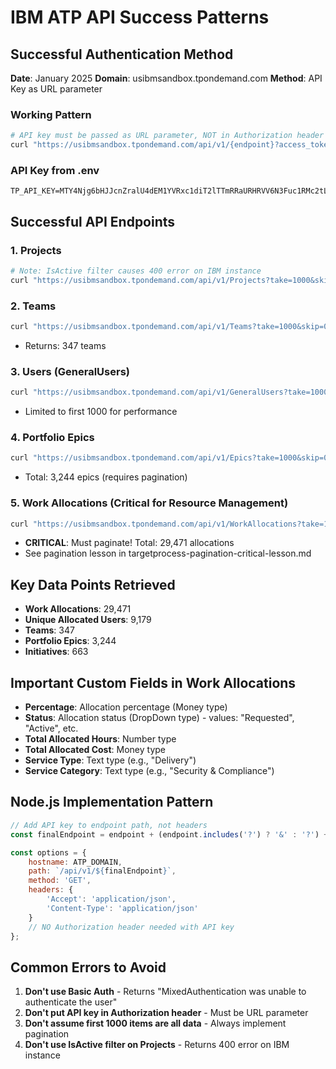 # IBM ATP API Success Patterns

## Successful Authentication Method
**Date**: January 2025
**Domain**: usibmsandbox.tpondemand.com
**Method**: API Key as URL parameter

### Working Pattern
```bash
# API key must be passed as URL parameter, NOT in Authorization header
curl "https://usibmsandbox.tpondemand.com/api/v1/{endpoint}?access_token={API_KEY}&format=json"
```

### API Key from .env
```
TP_API_KEY=MTY4Njg6bHJJcnZralU4dEM1YVRxc1diT2lTTmRRaURHRVV6N3Fuc1RMc2tLbkF5WT0=
```

## Successful API Endpoints

### 1. Projects
```bash
# Note: IsActive filter causes 400 error on IBM instance
curl "https://usibmsandbox.tpondemand.com/api/v1/Projects?take=1000&skip=0&format=json&access_token={API_KEY}"
```

### 2. Teams
```bash
curl "https://usibmsandbox.tpondemand.com/api/v1/Teams?take=1000&skip=0&include=[Project]&format=json&access_token={API_KEY}"
```
- Returns: 347 teams

### 3. Users (GeneralUsers)
```bash
curl "https://usibmsandbox.tpondemand.com/api/v1/GeneralUsers?take=1000&format=json&access_token={API_KEY}"
```
- Limited to first 1000 for performance

### 4. Portfolio Epics
```bash
curl "https://usibmsandbox.tpondemand.com/api/v1/Epics?take=1000&skip=0&include=[Project,CustomFields]&format=json&access_token={API_KEY}"
```
- Total: 3,244 epics (requires pagination)

### 5. Work Allocations (Critical for Resource Management)
```bash
curl "https://usibmsandbox.tpondemand.com/api/v1/WorkAllocations?take=1000&skip=0&include=[ConnectedTeam,PortfolioEpic,ConnectedUser,CustomFields]&format=json&access_token={API_KEY}"
```
- **CRITICAL**: Must paginate! Total: 29,471 allocations
- See pagination lesson in targetprocess-pagination-critical-lesson.md

## Key Data Points Retrieved
- **Work Allocations**: 29,471
- **Unique Allocated Users**: 9,179
- **Teams**: 347
- **Portfolio Epics**: 3,244
- **Initiatives**: 663

## Important Custom Fields in Work Allocations
- **Percentage**: Allocation percentage (Money type)
- **Status**: Allocation status (DropDown type) - values: "Requested", "Active", etc.
- **Total Allocated Hours**: Number type
- **Total Allocated Cost**: Money type
- **Service Type**: Text type (e.g., "Delivery")
- **Service Category**: Text type (e.g., "Security & Compliance")

## Node.js Implementation Pattern
```javascript
// Add API key to endpoint path, not headers
const finalEndpoint = endpoint + (endpoint.includes('?') ? '&' : '?') + `access_token=${ATP_API_KEY}`;

const options = {
    hostname: ATP_DOMAIN,
    path: `/api/v1/${finalEndpoint}`,
    method: 'GET',
    headers: {
        'Accept': 'application/json',
        'Content-Type': 'application/json'
    }
    // NO Authorization header needed with API key
};
```

## Common Errors to Avoid
1. **Don't use Basic Auth** - Returns "MixedAuthentication was unable to authenticate the user"
2. **Don't put API key in Authorization header** - Must be URL parameter
3. **Don't assume first 1000 items are all data** - Always implement pagination
4. **Don't use IsActive filter on Projects** - Returns 400 error on IBM instance